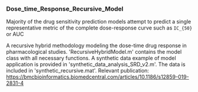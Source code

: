 ### Dose_time_Response_Recursive_Model  
Majority of the drug sensitivity prediction models attempt to predict a single representative metric of the complete dose-response curve such as `IC_{50}` or AUC 

A recursive hybrid methodology modeling the dose-time drug response in pharmacological studies. 
'RecursiveHybridModel.m' contains the model class with all necessary functions. A synthetic data example of model application is provided in 'synthetic_data_analysis_SRD_v2.m'. The data is included in 'synthetic_recursive.mat'. Relevant publication: https://bmcbioinformatics.biomedcentral.com/articles/10.1186/s12859-019-2831-4
